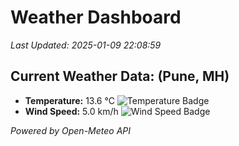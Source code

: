 
# Weather Dashboard

_Last Updated: 2025-01-09 22:08:59_

## Current Weather Data: (Pune, MH)
- **Temperature:** 13.6 °C ![Temperature Badge](https://img.shields.io/badge/Temperature-Low%20Temp-blue)
- **Wind Speed:** 5.0 km/h ![Wind Speed Badge](https://img.shields.io/badge/Wind%20Speed-Low%20Wind-blue)

*Powered by Open-Meteo API*
